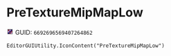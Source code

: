 # PreTextureMipMapLow
![](/img/PreTextureMipMapLow.png)
GUID: `6692696569407264862`
```
EditorGUIUtility.IconContent("PreTextureMipMapLow")
```
